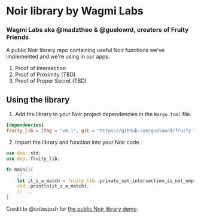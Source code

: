 # Noir library by Wagmi Labs
### Wagmi Labs aka @madztheo & @guelowrd, creators of Fruity Friends

A public Noir library repo containing useful Noir functions we've implemented and we're using in our apps:
1. Proof of Intersection
2. Proof of Proximity (TBD)
3. Proof of Proper Secret (TBD)

## Using the library

1. Add the library to your Noir project dependencies in the `Nargo.toml` file.

```toml
[dependencies]
fruity_lib = {tag = "v0.1", git = "https://github.com/guelowrd/fruity-lib"}
```

2. Import the library and function into your Noir code.

```rust
use dep::std;
use dep::fruity_lib;

fn main(){
    // ...
    let it_s_a_match = fruity_lib::private_set_intersection_is_not_empty(commitment_a, commitment_b, priv_set_a, priv_set_b);
    std::println(it_s_a_match);
    // ...
}
```


Credit to @critesjosh for [the public Noir library demo](https://github.com/critesjosh/noir-lib-demo).
